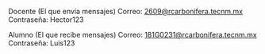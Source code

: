 Docente (El que envía mensajes)
Correo: 2609@rcarbonifera.tecnm.mx
Contraseña: Hector123

Alumno (El que recibe mensajes)
Correo: 181G0231@rcarbonifera.tecnm.mx
Contraseña: Luis123
